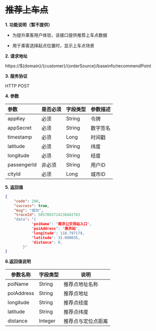 # ~~推荐上车点~~

**1. 功能说明（暂不提供）**

* 为提升乘客用户体验，该接口提供推荐上车点数据

* 用于乘客选择起点位置时，显示上车点场景

**2. 请求地址**

https://${domain}/{customer}/{orderSource}/baseinfo/recommendPoint

**3. 服务协议**

HTTP POST

**4. 参数**

| 参数        | 是否必须 | 字段类型 | 参数描述 |
| :---------- | -------- | -------- | -------- |
| appKey      | 必须     | String   | 令牌     |
| appSecret   | 必须     | String   | 数字签名 |
| timestamp   | 必须     | Long     | 时间戳   |
| latitude    | 必须     | String   | 纬度     |
| longitude   | 必须     | String   | 经度     |
| passengerId | 非必须   | String   | 用户ID   |
| cityId      | 必须     | Long     | 城市ID   |

**5. 返回值**

```json
{
    "code": 200,
    "success": true,
    "msg": "成功",
    "traceId": 5857893724238462783
    "data": "{
            "poiName": "南京公交场站入口",
            "poiAddress": "南京站",
            "longitude": 118.797179,
            "latitude": 32.090035,
            "distance": 0,
        }"
}
```

**6.返回值说明**

| 参数名称   | 字段类型 | 说明               |
| ---------- | -------- | ------------------ |
| poiName    | String   | 推荐点地址名称     |
| poiAddress | String   | 推荐点地址         |
| longitude  | String   | 推荐点经度         |
| latitude   | String   | 推荐点纬度         |
| distance   | Integer  | 推荐点与定位点距离 |